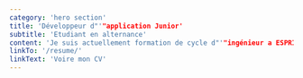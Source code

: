 ```yaml
---
category: 'hero section'
title: 'Développeur d"'"application Junior'
subtitle: 'Etudiant en alternance'
content: 'Je suis actuellement formation de cycle d"'"ingénieur a ESPRIT en alternance et j"'"occupe la poste de développeur d"'"application chez Vermeg.'
linkTo: '/resume/'
linkText: 'Voire mon CV'
---
```

